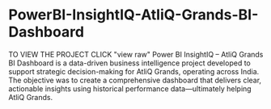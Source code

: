 # PowerBI-InsightIQ-AtliQ-Grands-BI-Dashboard
TO VIEW THE PROJECT CLICK "view raw"
Power BI InsightIQ – AtliQ Grands BI Dashboard is a data-driven business intelligence project developed to support strategic decision-making for AtliQ Grands, operating across India. The objective was to create a comprehensive dashboard that delivers clear, actionable insights using historical performance data—ultimately helping AtliQ Grands. 
